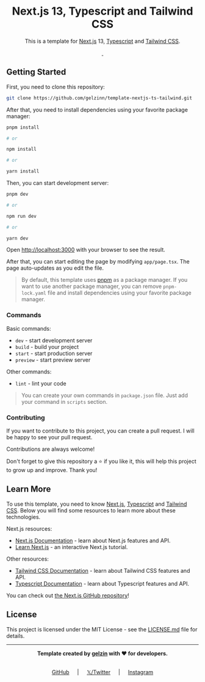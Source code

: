 <div align="center">

# Next.js 13, Typescript and Tailwind CSS

This is a template for [Next.js](https://nextjs.org/) 13, [Typescript](https://www.typescriptlang.org/) and [Tailwind CSS](https://tailwindcss.com/).

<p align="center">
  <a aria-label="Latest Release" href="https://github.com/gelzinn/template-nextjs-ts-tailwind/releases/latest">
    <img alt="" src="https://img.shields.io/github/v/release/gelzinn/template-nextjs-ts-tailwind?style=for-the-badge&labelColor=000000">
  </a>
  <a aria-label="License" href="https://github.com/gelzinn/template-nextjs-ts-tailwind/blob/main/LICENSE.md">
    <img alt="" src="https://img.shields.io/npm/l/next.svg?style=for-the-badge&labelColor=000000">
  </a>
</p>

</div>

## Getting Started

First, you need to clone this repository:

```bash
git clone https://github.com/gelzinn/template-nextjs-ts-tailwind.git
```

After that, you need to install dependencies using your favorite package manager:

```bash
pnpm install

# or

npm install

# or

yarn install
```

Then, you can start development server:

```bash
pnpm dev

# or

npm run dev

# or

yarn dev
```

Open [http://localhost:3000](http://localhost:3000) with your browser to see the result.

After that, you can start editing the page by modifying `app/page.tsx`. The page auto-updates as you edit the file.

> By default, this template uses [pnpm](https://pnpm.io/) as a package manager. If you want to use another package manager, you can remove `pnpm-lock.yaml` file and install dependencies using your favorite package manager.

### Commands

Basic commands:

- `dev` - start development server
- `build` - build your project
- `start` - start production server
- `preview` - start preview server

Other commands:

- `lint` - lint your code

> You can create your own commands in `package.json` file. Just add your command in `scripts` section.

### Contributing

If you want to contribute to this project, you can create a pull request. I will be happy to see your pull request.

Contributions are always welcome!

Don't forget to give this repository a ⭐ if you like it, this will help this project to grow up and improve. Thank you!

## Learn More

To use this template, you need to know [Next.js](https://nextjs.org/), [Typescript](https://www.typescriptlang.org/) and [Tailwind CSS](https://tailwindcss.com/). Below you will find some resources to learn more about these technologies.

Next.js resources:

- [Next.js Documentation](https://nextjs.org/docs) - learn about Next.js features and API.
- [Learn Next.js](https://nextjs.org/learn) - an interactive Next.js tutorial.

Other resources:

- [Tailwind CSS Documentation](https://tailwindcss.com/docs) - learn about Tailwind CSS features and API.
- [Typescript Documentation](https://www.typescriptlang.org/docs) - learn about Typescript features and API.

You can check out [the Next.js GitHub repository](https://github.com/vercel/next.js/)!

## License

This project is licensed under the MIT License - see the [LICENSE.md](LICENSE.md) file for details.

---

<div align="center">

**<p style="text-align: center;">Template created by [gelzin](https://github.com/gelzinn) with ❤️ for developers.</p>**

<div
style="display: flex; align-items: center; justify-content: center; flex-wrap: wrap; gap: 1rem; margin-top: 1rem;"
>

[GitHub](https://github.com/gelzinn) ﾠ | ﾠ [𝕏/Twitter](https://twitter.com/gelzinn_) ﾠ | ﾠ [Instagram](https://instagram.com/gelzinn_)

</div>

</div>
